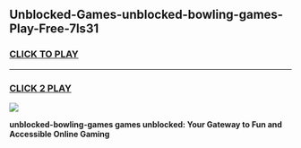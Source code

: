 
## Unblocked-Games-unblocked-bowling-games-Play-Free-7ls31
<h3>
<a href="https://premium76.site?title=unblocked-bowling-games&ref=18A1">CLICK TO PLAY</a></h3>
<hr>

<h3>
<a href="https://premium76.site?title=unblocked-bowling-games&ref=18A1">CLICK 2 PLAY</a>
  
</h3>

<a href="https://premium76.site?title=unblocked-bowling-games&ref=18A1"><img src="https://clearcache.store/games.png"></a>


**unblocked-bowling-games games unblocked: Your Gateway to Fun and Accessible Online Gaming**
